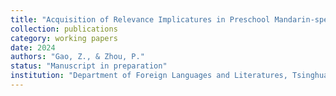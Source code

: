 ```yaml
---
title: "Acquisition of Relevance Implicatures in Preschool Mandarin-speaking Children"
collection: publications
category: working papers
date: 2024
authors: "Gao, Z., & Zhou, P."
status: "Manuscript in preparation"
institution: "Department of Foreign Languages and Literatures, Tsinghua University"
---
```

